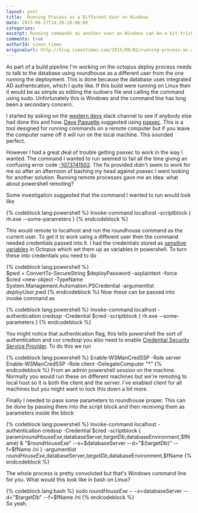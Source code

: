 ```yaml
---
layout: post
title:  Running Process as a Different User on Windows
date: 2015-08-27T14:26:10-06:00
categories:
excerpt: Running commands as another user on Windows can be a bit tricky, but this is a method that worked for me.
comments: true
authorId: simon_timms
originalurl: http://blog.simontimms.com/2015/09/02/running-process-as-a-different-user-on-windows/
---
```


As part of a build pipeline I'm working on the octopus deploy process needs to talk to the database using roundhouse as a different user from the one running the deployment. This is done because the database uses integrated AD authentication, which I quite like. If this build were running on Linux then it would be as simple as editing the sudoers file and calling the command using sudo. Unfortunately this is Windows and the command line has long been a secondary concern.

I started by asking on the [western devs](http://westerndevs.com) slack channel to see if anybody else had done this and how. [Dave Paquette](http://www.westerndevs.com/bios/dave_paquette/) suggested using [psexec](https://technet.microsoft.com/en-us/sysinternals/bb897553.aspx). This is a tool designed for running commands on a remote computer but if you leave the computer name off it will run on the local machine. This sounded perfect.

However I had a great deal of trouble getting psexec to work in the way I wanted. The command I wanted to run seemed to fail all the time giving an confusing error code [-1073741502](https://social.technet.microsoft.com/forums/en-US/db8ce5e5-988c-4f1c-93f4-5ff1f2fa29e8/psexec-on-remote-server-giving-program-exit-code1073741502). The fix provided didn't seem to work for me so after an afternoon of bashing my head against psexec I went looking for another solution. Running remote processes gave me an idea: what about powershell remoting?

Some investigation suggested that the command I wanted to run would look like

{% codeblock lang:powershell %}
	Invoke-command localhost -scriptblock { rh.exe --some-parameters }
{% endcodeblock %}

This would remote to localhost and run the roundhouse command as the current user. To get it to work using a different user then the command needed credentials passed into it. I had the credentials stored as [sensitive variables](http://docs.octopusdeploy.com/display/OD/Sensitive+variables) in Octopus which set them up as variables in powershell. To turn these into credentials you need to do

{% codeblock lang:powershell %}    
	$pwd = ConvertTo-SecureString $deployPassword -asplaintext -force
$cred =new-object -TypeName System.Management.Automation.PSCredential -argumentlist $deployUser,$pwd
{% endcodeblock %}
Now these can be passed into invoke command as

{% codeblock lang:powershell %}
    Invoke-command localhost -authentication credssp -Credential $cred -scriptblock {
	rh.exe --some-parameters
}
{% endcodeblock %}

You might notice that authentication flag, this tells powershell the sort of authentication and cor credssp you also need to enable [Credential Security Service Provider](http://blogs.technet.com/b/heyscriptingguy/archive/2012/11/14/enable-powershell-quot-second-hop-quot-functionality-with-credssp.aspx). To do this we run

{% codeblock lang:powershell %}
    Enable-WSManCredSSP -Role server
Enable-WSManCredSSP -Role client -DelegateComputer "*"
{% endcodeblock %}
From an admin powershell session on the machine. Normally you would run these on different machines but we're remoting to local host so it is both the client and the server. I've enabled client for all machines but you might want to lock this down a bit more.

Finally I needed to pass some parameters to roundhouse proper. This can be done by passing them into the script block and then receiving them as parameters inside the block

{% codeblock lang:powershell %}
    Invoke-command localhost -authentication credssp -Credential $cred -scriptblock {
	param($roundHouseExe,$databaseServer,$targetDb,$databaseEnvironment,$fName)
	& "$roundHouseExe" --s=$databaseServer --d="${targetDb}" --f=$fName /ni
} -argumentlist $roundHouseExe,$databaseServer,$targetDb,$databaseEnvironment,$fName
{% endcodeblock %}

The whole process is pretty convoluted but that's Windows command line for you. What would this look like in bash on Linux?

{% codeblock lang:bash %}
    sudo $roundHouseExe --s=$databaseServer --d="$targetDb" --f=$fName /ni
{% endcodeblock %}   
So yeah.
